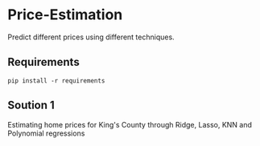 # Price-Estimation
Predict different prices using different techniques.

## Requirements

``` pip install -r requirements ```


## Soution 1
Estimating home prices for King's County through Ridge, Lasso, KNN and Polynomial regressions


